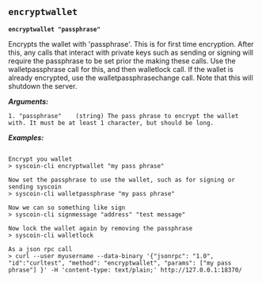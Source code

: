 ## **`encryptwallet`**

**`encryptwallet "passphrase"`**

Encrypts the wallet with 'passphrase'. This is for first time encryption.
After this, any calls that interact with private keys such as sending or signing 
will require the passphrase to be set prior the making these calls.
Use the walletpassphrase call for this, and then walletlock call.
If the wallet is already encrypted, use the walletpassphrasechange call.
Note that this will shutdown the server.

***Arguments:***

```
1. "passphrase"    (string) The pass phrase to encrypt the wallet with. It must be at least 1 character, but should be long.

```



***Examples:***

```

Encrypt you wallet
> syscoin-cli encryptwallet "my pass phrase"

Now set the passphrase to use the wallet, such as for signing or sending syscoin
> syscoin-cli walletpassphrase "my pass phrase"

Now we can so something like sign
> syscoin-cli signmessage "address" "test message"

Now lock the wallet again by removing the passphrase
> syscoin-cli walletlock 

As a json rpc call
> curl --user myusername --data-binary '{"jsonrpc": "1.0", "id":"curltest", "method": "encryptwallet", "params": ["my pass phrase"] }' -H 'content-type: text/plain;' http://127.0.0.1:18370/
```
